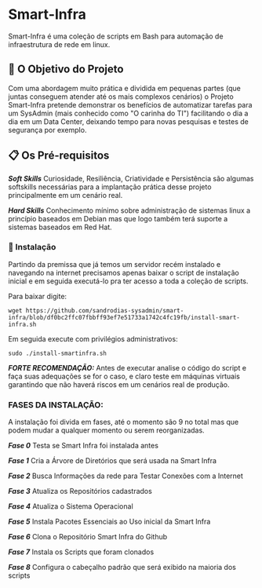 # Smart-Infra
Smart-Infra é uma coleção de scripts em Bash para automação de infraestrutura de rede em linux.

## 🚀 O Objetivo do Projeto

Com uma abordagem muito prática e dividida em pequenas partes (que juntas conseguem atender até os mais complexos cenários) o Projeto Smart-Infra pretende demonstrar os benefícios de automatizar tarefas para um SysAdmin (mais conhecido como "O carinha do TI") facilitando o dia a dia em um Data Center, deixando tempo para novas pesquisas e testes de segurança por exemplo.

## 📋 Os Pré-requisitos

***Soft Skills***
Curiosidade, Resiliência, Criatividade e Persistência são algumas softskills necessárias para a implantação prática desse projeto principalmente em um cenário real.

***Hard Skills***
Conhecimento mínimo sobre administração de sistemas linux a princípio baseados em Debian mas que logo também terá suporte a sistemas baseados em Red Hat.

### 🔧 Instalação

Partindo da premissa que já temos um servidor recém instalado e navegando na internet precisamos apenas baixar o script de instalação inicial e em seguida executá-lo pra ter acesso a toda a coleção de  scripts.

Para baixar digite:

```
wget https://github.com/sandrodias-sysadmin/smart-infra/blob/df0bc2ffc07fbbff93ef7e51733a1742c4fc19fb/install-smart-infra.sh
```

Em seguida execute com privilégios administrativos:

```
sudo ./install-smartinfra.sh
```

***FORTE RECOMENDAÇÃO:***
Antes de executar analise o código do script e faça suas adequações se for o caso, e claro teste em máquinas virtuais garantindo que não haverá riscos em um cenários real de produção.

### FASES DA INSTALAÇÃO:
A instalação foi divida em fases, até o momento são 9 no total mas que podem mudar a qualquer momento ou serem reorganizadas.

***Fase 0***
Testa se Smart Infra foi instalada antes

***Fase 1***
Cria a Árvore de Diretórios que será usada na Smart Infra

***Fase 2***
Busca Informações da rede para Testar Conexões com a Internet

***Fase 3***
Atualiza os Repositórios cadastrados

***Fase 4***
Atualiza o Sistema Operacional

***Fase 5***
Instala Pacotes Essenciais ao Uso inicial da Smart Infra

***Fase 6***
Clona o Repositório Smart Infra do Github

***Fase 7***
Instala os Scripts que foram clonados

***Fase 8***
Configura o cabeçalho padrão que será exibido na maioria dos scripts

